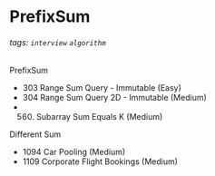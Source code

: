 # PrefixSum

###### tags: `interview` `algorithm`


PrefixSum
- 303 Range Sum Query - Immutable (Easy)
- 304 Range Sum Query 2D - Immutable (Medium)
- 560. Subarray Sum Equals K (Medium)



Different Sum
- 1094 Car Pooling (Medium)
- 1109 Corporate Flight Bookings (Medium)
